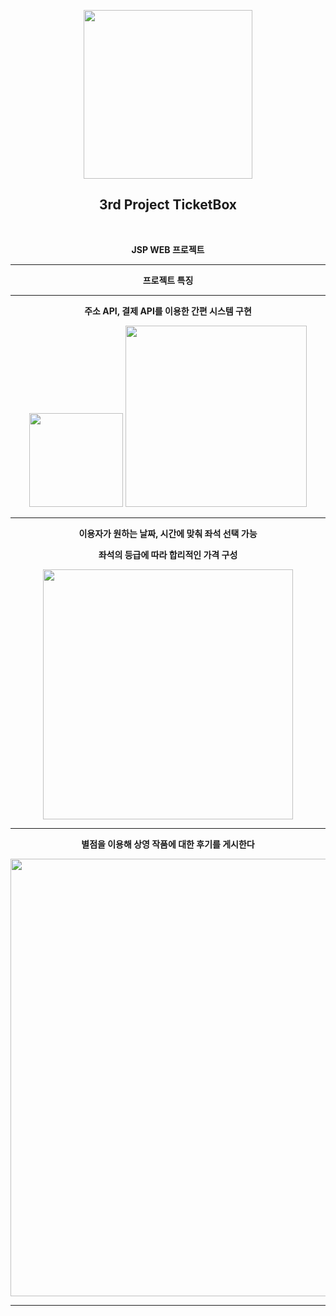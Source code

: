 
<p align="center"><img src="https://user-images.githubusercontent.com/106230507/202128701-d4223e82-ca02-4b45-b850-02b6ea005527.png" width="270"></p>
<h2 align="center">3rd Project TicketBox</h2>

<br>

<p align="center"><b>JSP WEB 프로젝트</b></p>

<hr>
<p align="center"><b>프로젝트 특징</b></p>
<hr>
<p align="center"><b> 주소 API, 결제 API를 이용한 간편 시스템 구현</b></p>
<div align="center">
<img src="https://user-images.githubusercontent.com/106230507/202213799-6f8bfdea-e1b0-4812-a749-5295e27cf7ae.png" width="150">
<img src="https://user-images.githubusercontent.com/106230507/202213664-3d708f20-8ac1-410f-a44d-6f35c2b6f664.png" width="290">
</div>
<hr>
<p align="center"><b> 이용자가 원하는 날짜, 시간에 맞춰 좌석 선택 가능</b></p>
<p align="center"><b>좌석의 등급에 따라 합리적인 가격 구성</b></p>
<p align="center"><img src="https://user-images.githubusercontent.com/106230507/202214132-ea2b558d-c01f-4bf2-9ee2-a48de1c865a7.png" width="400"></p>
<hr>
<p align="center"><b>별점을 이용해 상영 작품에 대한 후기를 게시한다</b></p>
<p align="center"><img src="https://user-images.githubusercontent.com/106230507/202133596-ca24321c-3158-4be2-9b70-779282730c96.png" width="700"></p>
<hr>   
